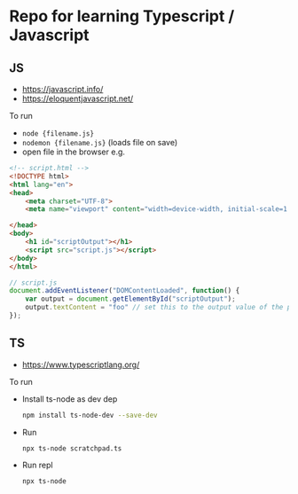 # Repo for learning Typescript / Javascript 

## JS 
* https://javascript.info/
* https://eloquentjavascript.net/

To run 
* `node {filename.js}`
* `nodemon {filename.js}` (loads file on save)
* open file in the browser e.g.

```html
<!-- script.html -->
<!DOCTYPE html>
<html lang="en">
<head>
    <meta charset="UTF-8">
    <meta name="viewport" content="width=device-width, initial-scale=1.0">

</head>
<body>
    <h1 id="scriptOutput"></h1>
    <script src="script.js"></script>
</body>
</html>

```

```javascript
// script.js
document.addEventListener("DOMContentLoaded", function() {
    var output = document.getElementById("scriptOutput");
    output.textContent = "foo" // set this to the output value of the program
});

```

## TS
* https://www.typescriptlang.org/

To run
* Install ts-node as dev dep 
    ```bash
    npm install ts-node-dev --save-dev
    ```
* Run 
    ```bash 
    npx ts-node scratchpad.ts 
    ```
* Run repl 
    ```bash
    npx ts-node
    ```
